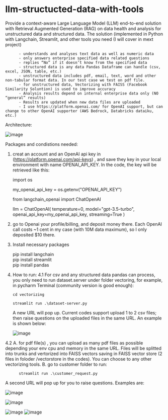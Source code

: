 # llm-structucted-data-with-tools
Provide a context-aware Large Language Model (LLM) end-to-end solution with Retrieval Augmented Generation (RAG) on data health and analysis for unstructured data and structured data. The solution (implemented in Python with Langchain, Streamlit, and other tools you need (I will cover in mext project)

          - understands and analyses text data as well as numeric data
          - only answers enterprise specified data related questions
          - replies “No” if it doesn’t know from the specified data
          - structured data is any data Pandas Dataframe can handle (csv, excel, JSON, table, etc.)
          - unstructured data includes pdf, email, text, word and other non-tabular format data. In our test case we test on pdf file.
          - for unstructured data, Vectorizing with FAISS (Facebook Similarity Soluntion) is used to improve accuracy
          - Analysis results depend on internal enterprise data only (NO “general” results)
          - Results are updated when new data files are uploaded
          - I use https://platform.openai.com/ for OpenAI support, but can change to other OpenAI supporter (AWS Bedrock, Databricks dataiku, etc.)

Architecture:

![image](https://github.com/user-attachments/assets/b4d20b98-12ca-4225-b1bf-b33cba572a5f)

Packages and condistions needed:
1. creat an account and an OpenAI api key in (https://platform.openai.com/api-keys) , and save they key in your local environment with name OPENAI_API_KEY. In the code, the key will be retrieved like this:

    import os
   
    my_openai_api_key = os.getenv("OPENAI_API_KEY")

    from langchain_openai import ChatOpenAI
   
    llm = ChatOpenAI(
          temperature=0, model="gpt-3.5-turbo", openai_api_key=my_openai_api_key, streaming=True
   )
   
2. go to Openai your profile/billing, and deposit money there. Each OpenAI call costs ~1 cent in my case (with 10M data maximum), so I only deposited $10 there.
   
3. Install necessary packages

   pip install langchain   
   pip install streamlit   
   pip install pandas
   
4. How to run:
   4.1 For csv and any structured data pandas can process, you only need to run dataset.server under folder vectoring, for example, in pycharm Terminal (community version is good enough):
 
       cd vectorizing
   
       streamlit run .\dataset-server.py
   

   A new URL will pop up. Current codes support upload 1 to 2 csv files; then raise questions on the uploaded files in the same URL. An example is shown below:

     ![image](https://github.com/user-attachments/assets/c495570d-864c-44a1-b342-4385baec0f48)

              
  4.2  A. for pdf file(s) , you can upload as many pdf files as possible depending your env cpu and memory in the same URL. Files will be splitted into trunks and vertorized into FAISS vectors saving in FAISS vector store (2 files in foloder /vectorstore in the codes). You can choose to any other vectorizing tools.
       B. go to customer folder to run:

          streamlit run .\customer_request.py

   A second URL will pop up for you to raise questions. Examples are:

   ![image](https://github.com/user-attachments/assets/abf17480-5d01-4e7f-9398-9d9781ae0894)

   ![image](https://github.com/user-attachments/assets/a5429936-68ef-47aa-892a-77074006b160)

   ![image](https://github.com/user-attachments/assets/a9d0b711-09aa-4bef-ac7a-b55d0575f11a)
   ![image](https://github.com/user-attachments/assets/2ff1d2e5-5a56-4e36-8e48-65ddd86c299f)


          
  
